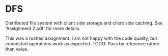 # DFS
Distributed file system with client side storage and client side caching. See 'Assignment 2.pdf' for more details.

This was a rushed assignment. I am not happy with the code quality, but connected operations work as expected. 
TODO: Pass by reference rather than value.


